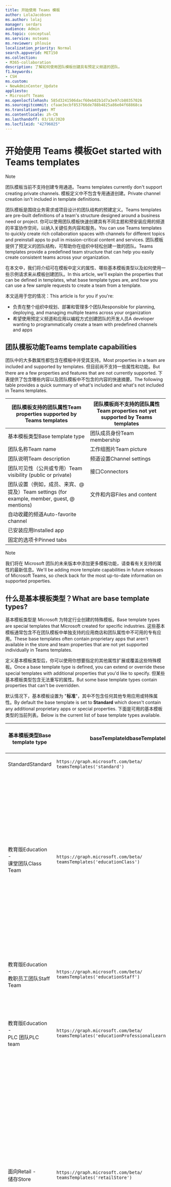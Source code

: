 ```yaml
---
title: 开始使用 Teams 模板
author: LolaJacobsen
ms.author: lolaj
manager: serdars
audience: Admin
ms.topic: conceptual
ms.service: msteams
ms.reviewer: phlouie
localization_priority: Normal
search.appverid: MET150
ms.collection:
- M365-collaboration
description: 了解如何使用团队模板创建具有预定义频道的团队。
f1.keywords:
- CSH
ms.custom:
- NewAdminCenter_Update
appliesto:
- Microsoft Teams
ms.openlocfilehash: 585d3241506dacf60eb02b1d7a3e97cb80357026
ms.sourcegitcommit: cfaae3ecbf853766de788b4825a86e04f68868ca
ms.translationtype: MT
ms.contentlocale: zh-CN
ms.lasthandoff: 03/18/2020
ms.locfileid: "42796025"
---
```

# <a name="get-started-with-teams-templates"></a><span data-ttu-id="a0279-103">开始使用 Teams 模板</span><span class="sxs-lookup"><span data-stu-id="a0279-103">Get started with Teams templates</span></span>

> [!NOTE]
> <span data-ttu-id="a0279-104">团队模板当前不支持创建专用通道。</span><span class="sxs-lookup"><span data-stu-id="a0279-104">Teams templates currently don't support creating private channels.</span></span> <span data-ttu-id="a0279-105">模板定义中不包含专用通道创建。</span><span class="sxs-lookup"><span data-stu-id="a0279-105">Private channel creation isn't included in template definitions.</span></span> 

<span data-ttu-id="a0279-106">团队模板是围绕业务需求或项目设计的团队结构的预建定义。</span><span class="sxs-lookup"><span data-stu-id="a0279-106">Teams templates are pre-built definitions of a team's structure designed around a business need or project.</span></span> <span data-ttu-id="a0279-107">你可以使用团队模板快速创建具有不同主题和预安装应用的频道的丰富协作空间，以纳入关键任务内容和服务。</span><span class="sxs-lookup"><span data-stu-id="a0279-107">You can use Teams templates to quickly create rich collaboration spaces with channels for different topics and preinstall apps to pull in mission-critical content and services.</span></span> <span data-ttu-id="a0279-108">团队模板提供了预定义的团队结构，可帮助你在组织中轻松创建一致的团队。</span><span class="sxs-lookup"><span data-stu-id="a0279-108">Teams templates provide a predefined team structure that can help you easily create consistent teams across your organization.</span></span> 

<span data-ttu-id="a0279-109">在本文中，我们将介绍可在模板中定义的属性、哪些基本模板类型以及如何使用一些示例请求来从模板创建团队。</span><span class="sxs-lookup"><span data-stu-id="a0279-109">In this article, we'll explain the properties that can be defined in templates, what base template types are, and how you can use a few sample requests to create a team from a template.</span></span>
 
<span data-ttu-id="a0279-110">本文适用于您的情况：</span><span class="sxs-lookup"><span data-stu-id="a0279-110">This article is for you if you're:</span></span>

- <span data-ttu-id="a0279-111">负责在整个组织中规划、部署和管理多个团队</span><span class="sxs-lookup"><span data-stu-id="a0279-111">Responsible for planning, deploying, and managing multiple teams across your organization</span></span><br>
- <span data-ttu-id="a0279-112">希望使用预定义频道和应用以编程方式创建团队的开发人员</span><span class="sxs-lookup"><span data-stu-id="a0279-112">A developer wanting to programmatically create a team with predefined channels and apps</span></span>

## <a name="teams-template-capabilities"></a><span data-ttu-id="a0279-113">团队模板功能</span><span class="sxs-lookup"><span data-stu-id="a0279-113">Teams template capabilities</span></span>

<span data-ttu-id="a0279-114">团队中的大多数属性都包含在模板中并受其支持。</span><span class="sxs-lookup"><span data-stu-id="a0279-114">Most properties in a team are included and supported by templates.</span></span> <span data-ttu-id="a0279-115">但目前尚不支持一些属性和功能。</span><span class="sxs-lookup"><span data-stu-id="a0279-115">But there are a few properties and features that are not currently supported.</span></span> <span data-ttu-id="a0279-116">下表提供了包含哪些内容以及团队模板中不包含的内容的快速摘要。</span><span class="sxs-lookup"><span data-stu-id="a0279-116">The following table provides a quick summary of what's included and what's not included in Teams templates.</span></span>

| <span data-ttu-id="a0279-117">**团队模板支持的团队属性**</span><span class="sxs-lookup"><span data-stu-id="a0279-117">**Team properties supported by Teams templates**</span></span> | <span data-ttu-id="a0279-118">**团队模板尚不支持的团队属性**</span><span class="sxs-lookup"><span data-stu-id="a0279-118">**Team properties not yet supported by Teams templates**</span></span> |
| ------------------------------------------------ | -------------------------------------------------------- |
| <span data-ttu-id="a0279-119">基本模板类型</span><span class="sxs-lookup"><span data-stu-id="a0279-119">Base template type</span></span> | <span data-ttu-id="a0279-120">团队成员身份</span><span class="sxs-lookup"><span data-stu-id="a0279-120">Team membership</span></span> |
| <span data-ttu-id="a0279-121">团队名称</span><span class="sxs-lookup"><span data-stu-id="a0279-121">Team name</span></span> | <span data-ttu-id="a0279-122">工作组图片</span><span class="sxs-lookup"><span data-stu-id="a0279-122">Team picture</span></span> |
| <span data-ttu-id="a0279-123">团队说明</span><span class="sxs-lookup"><span data-stu-id="a0279-123">Team description</span></span> | <span data-ttu-id="a0279-124">频道设置</span><span class="sxs-lookup"><span data-stu-id="a0279-124">Channel settings</span></span> |
| <span data-ttu-id="a0279-125">团队可见性（公共或专用）</span><span class="sxs-lookup"><span data-stu-id="a0279-125">Team visibility (public or private)</span></span> | <span data-ttu-id="a0279-126">接口</span><span class="sxs-lookup"><span data-stu-id="a0279-126">Connectors</span></span> |
| <span data-ttu-id="a0279-127">团队设置（例如，成员、来宾、@ 提及）</span><span class="sxs-lookup"><span data-stu-id="a0279-127">Team settings (for example, member, guest, @ mentions)</span></span> | <span data-ttu-id="a0279-128">文件和内容</span><span class="sxs-lookup"><span data-stu-id="a0279-128">Files and content</span></span> |
| <span data-ttu-id="a0279-129">自动收藏的频道</span><span class="sxs-lookup"><span data-stu-id="a0279-129">Auto-favorite channel</span></span> | |
| <span data-ttu-id="a0279-130">已安装应用</span><span class="sxs-lookup"><span data-stu-id="a0279-130">Installed app</span></span> | |
| <span data-ttu-id="a0279-131">固定的选项卡</span><span class="sxs-lookup"><span data-stu-id="a0279-131">Pinned tabs</span></span> | |

> [!NOTE]
> <span data-ttu-id="a0279-132">我们将在 Microsoft 团队的未来版本中添加更多模板功能，请查看有关支持的属性的最新信息。</span><span class="sxs-lookup"><span data-stu-id="a0279-132">We'll be adding more template capabilities in future releases of Microsoft Teams, so check back for the most up-to-date information on supported properties.</span></span>

## <a name="what-are-base-template-types"></a><span data-ttu-id="a0279-133">什么是基本模板类型？</span><span class="sxs-lookup"><span data-stu-id="a0279-133">What are base template types?</span></span>

<span data-ttu-id="a0279-134">基本模板类型是 Microsoft 为特定行业创建的特殊模板。</span><span class="sxs-lookup"><span data-stu-id="a0279-134">Base template types are special templates that Microsoft created for specific industries.</span></span> <span data-ttu-id="a0279-135">这些基本模板通常包含不在团队模板中单独支持的应用商店和团队属性中不可用的专有应用。</span><span class="sxs-lookup"><span data-stu-id="a0279-135">These base templates often contain proprietary apps that aren't available in the store and team properties that are not yet supported individually in Teams templates.</span></span>

<span data-ttu-id="a0279-136">定义基本模板类型后，你可以使用你想要指定的其他属性扩展或覆盖这些特殊模板。</span><span class="sxs-lookup"><span data-stu-id="a0279-136">Once a base template type is defined, you can extend or override these special templates with additional properties that you'd like to specify.</span></span> <span data-ttu-id="a0279-137">但某些基本模板类型包含无法重写的属性。</span><span class="sxs-lookup"><span data-stu-id="a0279-137">But some base template types contain properties that can't be overridden.</span></span>

<span data-ttu-id="a0279-138">默认情况下，基本模板设置为 "**标准**"，其中不包含任何其他专用应用或特殊属性。</span><span class="sxs-lookup"><span data-stu-id="a0279-138">By default the base template is set to **Standard** which doesn't contain any additional proprietary apps or special properties.</span></span> <span data-ttu-id="a0279-139">下面是可用的基本模板类型的当前列表。</span><span class="sxs-lookup"><span data-stu-id="a0279-139">Below is the current list of base template types available.</span></span>

| <span data-ttu-id="a0279-140">基本模板类型</span><span class="sxs-lookup"><span data-stu-id="a0279-140">Base template type</span></span> | <span data-ttu-id="a0279-141">baseTemplateId</span><span class="sxs-lookup"><span data-stu-id="a0279-141">baseTemplateId</span></span> | <span data-ttu-id="a0279-142">此基本模板附带的属性</span><span class="sxs-lookup"><span data-stu-id="a0279-142">Properties that come with this base template</span></span> |
| ------------------ | -------------- | ----------------------------------------------------- |
| <span data-ttu-id="a0279-143">Standard</span><span class="sxs-lookup"><span data-stu-id="a0279-143">Standard</span></span> | `https://graph.microsoft.com/beta/`<br>`teamsTemplates('standard')` | <span data-ttu-id="a0279-144">无其他应用和属性</span><span class="sxs-lookup"><span data-stu-id="a0279-144">No additional apps and properties</span></span> |
| <span data-ttu-id="a0279-145">教育版</span><span class="sxs-lookup"><span data-stu-id="a0279-145">Education -</span></span><br><span data-ttu-id="a0279-146">课堂团队</span><span class="sxs-lookup"><span data-stu-id="a0279-146">Class Team</span></span> | `https://graph.microsoft.com/beta/`<br>`teamsTemplates('educationClass')` | <span data-ttu-id="a0279-147">识别</span><span class="sxs-lookup"><span data-stu-id="a0279-147">Apps:</span></span><ul><li><span data-ttu-id="a0279-148">OneNote 课堂笔记本（已固定到 "**常规**" 选项卡）</span><span class="sxs-lookup"><span data-stu-id="a0279-148">OneNote Class Notebook (pinned to the **General** tab)</span></span> </li><li><span data-ttu-id="a0279-149">"分配" 应用（已固定到 "**常规**" 选项卡）</span><span class="sxs-lookup"><span data-stu-id="a0279-149">Assignments app (pinned to the **General** tab)</span></span></li></ul> <span data-ttu-id="a0279-150">团队属性：</span><span class="sxs-lookup"><span data-stu-id="a0279-150">Team properties:</span></span><ul><li><span data-ttu-id="a0279-151">团队可见性设置为**HiddenMembership** （不能重写）</span><span class="sxs-lookup"><span data-stu-id="a0279-151">Team visibility set to **HiddenMembership** (cannot be overridden)</span></span></li></ul> |
| <span data-ttu-id="a0279-152">教育版</span><span class="sxs-lookup"><span data-stu-id="a0279-152">Education -</span></span><br><span data-ttu-id="a0279-153">教职员工团队</span><span class="sxs-lookup"><span data-stu-id="a0279-153">Staff Team</span></span> | `https://graph.microsoft.com/beta/`<br>`teamsTemplates('educationStaff')` | <span data-ttu-id="a0279-154">识别</span><span class="sxs-lookup"><span data-stu-id="a0279-154">Apps:</span></span><ul><li><span data-ttu-id="a0279-155">OneNote 教职员工笔记本（已固定到 "**常规**" 选项卡）</span><span class="sxs-lookup"><span data-stu-id="a0279-155">OneNote Staff Notebook (pinned to the **General** tab)</span></span></li></ul> |
|<span data-ttu-id="a0279-156">教育版</span><span class="sxs-lookup"><span data-stu-id="a0279-156">Education -</span></span><br><span data-ttu-id="a0279-157">PLC 团队</span><span class="sxs-lookup"><span data-stu-id="a0279-157">PLC team</span></span> |`https://graph.microsoft.com/beta/`<br>`teamsTemplates('educationProfessionalLearningCommunity')` | <span data-ttu-id="a0279-158">识别</span><span class="sxs-lookup"><span data-stu-id="a0279-158">Apps:</span></span><ul><li><span data-ttu-id="a0279-159">OneNote PLC 笔记本（已固定到 "**常规**" 选项卡）</span><span class="sxs-lookup"><span data-stu-id="a0279-159">OneNote PLC Notebook (pinned to the **General** tab)</span></span></ul></li>|
| <span data-ttu-id="a0279-160">面向</span><span class="sxs-lookup"><span data-stu-id="a0279-160">Retail -</span></span><br><span data-ttu-id="a0279-161">储存</span><span class="sxs-lookup"><span data-stu-id="a0279-161">Store</span></span> | `https://graph.microsoft.com/beta/`<br>`teamsTemplates('retailStore')` | <span data-ttu-id="a0279-162">信道</span><span class="sxs-lookup"><span data-stu-id="a0279-162">Channels:</span></span><ul><li><span data-ttu-id="a0279-163">切换切换</span><span class="sxs-lookup"><span data-stu-id="a0279-163">Shift handoff</span></span></li><li><span data-ttu-id="a0279-164">培训</span><span class="sxs-lookup"><span data-stu-id="a0279-164">Learning</span></span></li></ul><span data-ttu-id="a0279-165">团队属性</span><span class="sxs-lookup"><span data-stu-id="a0279-165">Team properties</span></span><ul><li><span data-ttu-id="a0279-166">将团队可见性设置为公共</span><span class="sxs-lookup"><span data-stu-id="a0279-166">Team visibility set to Public</span></span></li></ul><span data-ttu-id="a0279-167">成员权限</span><span class="sxs-lookup"><span data-stu-id="a0279-167">Member permissions</span></span><ul><li><span data-ttu-id="a0279-168">阻止成员创建、更新或删除频道</span><span class="sxs-lookup"><span data-stu-id="a0279-168">Prevent members from creating, updating, or removing channels</span></span></li><li><span data-ttu-id="a0279-169">阻止成员添加或删除应用</span><span class="sxs-lookup"><span data-stu-id="a0279-169">Prevent members from adding or removing apps</span></span></li><li><span data-ttu-id="a0279-170">阻止成员创建、更新或删除连接器</span><span class="sxs-lookup"><span data-stu-id="a0279-170">Prevent members from creating, updating, or removing connectors</span></span></li></ul> |
| <span data-ttu-id="a0279-171">面向</span><span class="sxs-lookup"><span data-stu-id="a0279-171">Retail -</span></span><br><span data-ttu-id="a0279-172">经理协作</span><span class="sxs-lookup"><span data-stu-id="a0279-172">Manager collaboration</span></span> | `https://graph.microsoft.com/beta/`<br>`teamsTemplates('retailManagerCollaboration')` | <span data-ttu-id="a0279-173">信道</span><span class="sxs-lookup"><span data-stu-id="a0279-173">Channels:</span></span><ul><li><span data-ttu-id="a0279-174">切换切换</span><span class="sxs-lookup"><span data-stu-id="a0279-174">Shift handoff</span></span></li><li><span data-ttu-id="a0279-175">培训</span><span class="sxs-lookup"><span data-stu-id="a0279-175">Learning</span></span></li></ul><span data-ttu-id="a0279-176">团队属性：</span><span class="sxs-lookup"><span data-stu-id="a0279-176">Team properties:</span></span><ul><li><span data-ttu-id="a0279-177">将团队可见性设置为私密</span><span class="sxs-lookup"><span data-stu-id="a0279-177">Team visibility set to Private</span></span></li></ul><span data-ttu-id="a0279-178">成员权限：</span><span class="sxs-lookup"><span data-stu-id="a0279-178">Member permissions:</span></span><ul><li><span data-ttu-id="a0279-179">阻止成员创建、更新或删除频道</span><span class="sxs-lookup"><span data-stu-id="a0279-179">Prevent members from creating, updating, or removing channels</span></span></li><li><span data-ttu-id="a0279-180">阻止成员添加或删除应用</span><span class="sxs-lookup"><span data-stu-id="a0279-180">Prevent members from adding or removing apps</span></span></li><li><span data-ttu-id="a0279-181">阻止成员创建、更新或删除连接器</span><span class="sxs-lookup"><span data-stu-id="a0279-181">Prevent members from creating, updating, or removing connectors</span></span></li></ul>|
| <span data-ttu-id="a0279-182">行业</span><span class="sxs-lookup"><span data-stu-id="a0279-182">Healthcare -</span></span><br><span data-ttu-id="a0279-183">拖动</span><span class="sxs-lookup"><span data-stu-id="a0279-183">Ward</span></span> |`https://graph.microsoft.com/beta/`<br>`teamsTemplates('healthcareWard')` |<span data-ttu-id="a0279-184">信道</span><span class="sxs-lookup"><span data-stu-id="a0279-184">Channels:</span></span> <ul><li><span data-ttu-id="a0279-185">宣告\*</span><span class="sxs-lookup"><span data-stu-id="a0279-185">Announcements\*</span></span></li><li><span data-ttu-id="a0279-186">Huddles\*</span><span class="sxs-lookup"><span data-stu-id="a0279-186">Huddles\*</span></span></li><li><span data-ttu-id="a0279-187">轮</span><span class="sxs-lookup"><span data-stu-id="a0279-187">Rounds</span></span></li><li><span data-ttu-id="a0279-188">调配\*</span><span class="sxs-lookup"><span data-stu-id="a0279-188">Staffing\*</span></span></li><li><span data-ttu-id="a0279-189">培训\*</span><span class="sxs-lookup"><span data-stu-id="a0279-189">Training\*</span></span></li></ul><span data-ttu-id="a0279-190">\*自动收藏频道</span><span class="sxs-lookup"><span data-stu-id="a0279-190">\*Auto-favorited channels</span></span> |
|<span data-ttu-id="a0279-191">行业</span><span class="sxs-lookup"><span data-stu-id="a0279-191">Healthcare -</span></span><br><span data-ttu-id="a0279-192">给医院</span><span class="sxs-lookup"><span data-stu-id="a0279-192">Hospital</span></span> | `https://graph.microsoft.com/beta/`<br>`teamsTemplates('healthcareHospital')` |<span data-ttu-id="a0279-193">信道</span><span class="sxs-lookup"><span data-stu-id="a0279-193">Channels:</span></span><ul><li><span data-ttu-id="a0279-194">宣告\*</span><span class="sxs-lookup"><span data-stu-id="a0279-194">Announcements\*</span></span></li><li><span data-ttu-id="a0279-195">符合\*</span><span class="sxs-lookup"><span data-stu-id="a0279-195">Compliance\*</span></span></li><li><span data-ttu-id="a0279-196">Custodial</span><span class="sxs-lookup"><span data-stu-id="a0279-196">Custodial</span></span></li><li><span data-ttu-id="a0279-197">人力资源</span><span class="sxs-lookup"><span data-stu-id="a0279-197">Human Resources</span></span></li></li><li><span data-ttu-id="a0279-198">药房</span><span class="sxs-lookup"><span data-stu-id="a0279-198">Pharmacy</span></span></li></ul><span data-ttu-id="a0279-199">\*自动收藏频道</span><span class="sxs-lookup"><span data-stu-id="a0279-199">\*Auto-favorited channel</span></span>|
|||

## <a name="related-topics"></a><span data-ttu-id="a0279-200">相关主题</span><span class="sxs-lookup"><span data-stu-id="a0279-200">Related topics</span></span>

- <span data-ttu-id="a0279-201">[创建团队](https://docs.microsoft.com/graph/api/team-post?view=graph-rest-beta)（在预览中）</span><span class="sxs-lookup"><span data-stu-id="a0279-201">[Create team](https://docs.microsoft.com/graph/api/team-post?view=graph-rest-beta) (in preview)</span></span>
- [<span data-ttu-id="a0279-202">新团队</span><span class="sxs-lookup"><span data-stu-id="a0279-202">New-Team</span></span>](https://docs.microsoft.com/powershell/module/teams/New-Team?view=teams-ps)
- [<span data-ttu-id="a0279-203">Microsoft Teams 管理培训</span><span class="sxs-lookup"><span data-stu-id="a0279-203">Admin training for Microsoft Teams</span></span>](itadmin-readiness.md)
- [<span data-ttu-id="a0279-204">Teams 零售模板入门</span><span class="sxs-lookup"><span data-stu-id="a0279-204">Get started with Retail Teams templates</span></span>](get-started-with-retail-teams-templates.md)
- [<span data-ttu-id="a0279-205">适用于医疗保健组织的 Teams 模板入门</span><span class="sxs-lookup"><span data-stu-id="a0279-205">Get started with Teams templates for Healthcare organizations</span></span>](expand-teams-across-your-org/healthcare/healthcare-templates.md)

